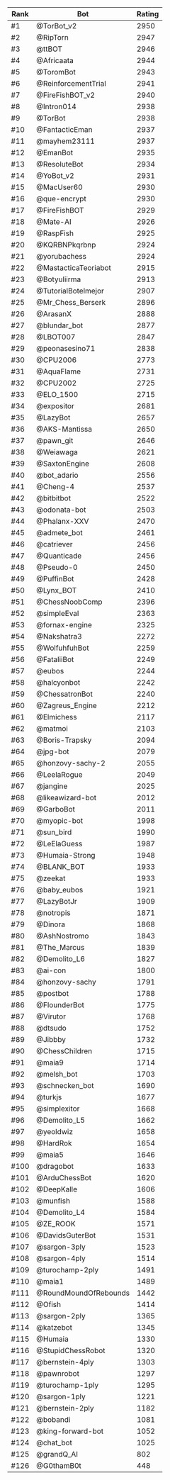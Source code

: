 Rank|Bot|Rating
---|---|---
#1|@TorBot_v2|2950
#2|@RipTorn|2947
#3|@ttBOT|2946
#4|@Africaata|2944
#5|@ToromBot|2943
#6|@ReinforcementTrial|2941
#7|@FireFishBOT_v2|2940
#8|@Intron014|2938
#9|@TorBot|2938
#10|@FantacticEman|2937
#11|@mayhem23111|2937
#12|@EmanBot|2935
#13|@ResoluteBot|2934
#14|@YoBot_v2|2931
#15|@MacUser60|2930
#16|@que-encrypt|2930
#17|@FireFishBOT|2929
#18|@Mate-AI|2926
#19|@RaspFish|2925
#20|@KQRBNPkqrbnp|2924
#21|@yorubachess|2924
#22|@MastacticaTeoriabot|2915
#23|@Botyuliirma|2913
#24|@TutorialBotelmejor|2907
#25|@Mr_Chess_Berserk|2896
#26|@ArasanX|2888
#27|@blundar_bot|2877
#28|@LBOT007|2847
#29|@peonasesino71|2838
#30|@CPU2006|2773
#31|@AquaFlame|2731
#32|@CPU2002|2725
#33|@ELO_1500|2715
#34|@expositor|2681
#35|@LazyBot|2657
#36|@AKS-Mantissa|2650
#37|@pawn_git|2646
#38|@Weiawaga|2621
#39|@SaxtonEngine|2608
#40|@bot_adario|2556
#41|@Cheng-4|2537
#42|@bitbitbot|2522
#43|@odonata-bot|2503
#44|@Phalanx-XXV|2470
#45|@admete_bot|2461
#46|@catriever|2456
#47|@Quanticade|2456
#48|@Pseudo-0|2450
#49|@PuffinBot|2428
#50|@Lynx_BOT|2410
#51|@ChessNoobComp|2396
#52|@simpleEval|2363
#53|@fornax-engine|2325
#54|@Nakshatra3|2272
#55|@WolfuhfuhBot|2259
#56|@FataliiBot|2249
#57|@eubos|2244
#58|@halcyonbot|2242
#59|@ChessatronBot|2240
#60|@Zagreus_Engine|2212
#61|@Elmichess|2117
#62|@matmoi|2103
#63|@Boris-Trapsky|2094
#64|@jpg-bot|2079
#65|@honzovy-sachy-2|2055
#66|@LeelaRogue|2049
#67|@jangine|2025
#68|@likeawizard-bot|2012
#69|@GarboBot|2011
#70|@myopic-bot|1998
#71|@sun_bird|1990
#72|@LeElaGuess|1987
#73|@Humaia-Strong|1948
#74|@BLANK_BOT|1933
#75|@zeekat|1933
#76|@baby_eubos|1921
#77|@LazyBotJr|1909
#78|@notropis|1871
#79|@Dinora|1868
#80|@AshNostromo|1843
#81|@The_Marcus|1839
#82|@Demolito_L6|1827
#83|@ai-con|1800
#84|@honzovy-sachy|1791
#85|@postbot|1788
#86|@FlounderBot|1775
#87|@Virutor|1768
#88|@dtsudo|1752
#89|@Jibbby|1732
#90|@ChessChildren|1715
#91|@maia9|1714
#92|@melsh_bot|1703
#93|@schnecken_bot|1690
#94|@turkjs|1677
#95|@simplexitor|1668
#96|@Demolito_L5|1662
#97|@yeoldwiz|1658
#98|@HardRok|1654
#99|@maia5|1646
#100|@dragobot|1633
#101|@ArduChessBot|1620
#102|@DeepKalle|1606
#103|@munfish|1588
#104|@Demolito_L4|1584
#105|@ZE_ROOK|1571
#106|@DavidsGuterBot|1531
#107|@sargon-3ply|1523
#108|@sargon-4ply|1514
#109|@turochamp-2ply|1491
#110|@maia1|1489
#111|@RoundMoundOfRebounds|1442
#112|@Ofish|1414
#113|@sargon-2ply|1365
#114|@katzebot|1345
#115|@Humaia|1330
#116|@StupidChessRobot|1320
#117|@bernstein-4ply|1303
#118|@pawnrobot|1297
#119|@turochamp-1ply|1295
#120|@sargon-1ply|1221
#121|@bernstein-2ply|1182
#122|@bobandi|1081
#123|@king-forward-bot|1052
#124|@chat_bot|1025
#125|@grandQ_AI|802
#126|@G0thamB0t|448
